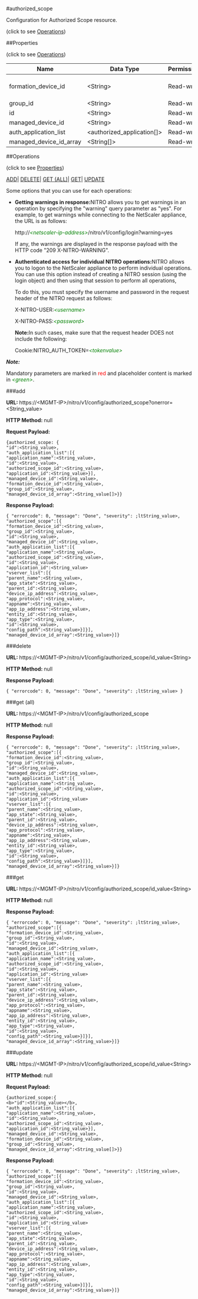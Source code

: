 #authorized_scope



Configuration for Authorized Scope resource.

<span>(click to see [Operations](#operations))</span>



##Properties 

<span>(click to see [Operations](#operations))</span>





<table><thead><tr><th>Name</th><th>Data Type</th><th>Permissions</th><th>Description</th></tr></thead><tbody><tr><td>formation_device_id</td><td>&lt;String></td><td>Read-write</td><td>This property is deprecated;ltbr;gtformation device id.</td></tr><tr><td>group_id</td><td>&lt;String></td><td>Read-write</td><td>Id of the group.</td></tr><tr><td>id</td><td>&lt;String></td><td>Read-write</td><td>Auto generated ID..</td></tr><tr><td>managed_device_id</td><td>&lt;String></td><td>Read-write</td><td>managed device id.</td></tr><tr><td>auth_application_list</td><td>&lt;authorized_application[]></td><td>Read-write</td><td>Applications.</td></tr><tr><td>managed_device_id_array</td><td>&lt;String[]></td><td>Read-write</td><td>Array for managed device.</td></tr></tbody></table>

##Operations 

<span>(click to see [Properties](#properties))</span>





[ADD](#add)| [DELETE](#delete)| [GET (ALL)](#get-all)| [GET](#get)| [UPDATE](#update)





Some options that you can use for each operations:

<ul><li><p><b>Getting warnings in response:</b>NITRO allows you to get warnings in an operation by specifying the "warning" query parameter as "yes". For example, to get warnings while connecting to the NetScaler appliance, the URL is as follows:</p><p>http://<span style="color:green;font-style:italic;">&lt;netscaler-ip-address&gt;</span>/nitro/v1/config/login?warning=yes</p><p>If any, the warnings are displayed in the response payload with the HTTP code "209 X-NITRO-WARNING".</p></li><li><p><b>Authenticated access for individual NITRO operations:</b>NITRO allows you to logon to the NetScaler appliance to perform individual operations. You can use this option instead of creating a NITRO session (using the login object) and then using that session to perform all operations,</p><p>To do this, you must specify the username and password in the request header of the NITRO request as follows:</p><p>X-NITRO-USER:<span style="color:green;font-style:italic;">&lt;username&gt;</span></p><p>X-NITRO-PASS:<span style="color:green;font-style:italic;">&lt;password&gt;</span></p><p><b>Note:</b>In such cases, make sure that the request header DOES not include the following:</p><p>Cookie:NITRO_AUTH_TOKEN=<span style="color:green;font-style:italic;">&lt;tokenvalue&gt;</span></p></li></ul>







***Note:*** 

Mandatory parameters are marked in <span style="color:#FF0000;">red</span> and placeholder content is marked in <span style="color:green;font-style:italic">&lt;green&gt;</span>.



###add







<b>URL: </b>https://&lt;MGMT-IP&gt;/nitro/v1/config/authorized_scope?onerror=&lt;String_value&gt;

<b>HTTP Method: </b>null

<b>Request Payload: </b>
```
{authorized_scope: {
"id":<String_value>,
"auth_application_list":[{
"application_name":<String_value>,
"id":<String_value>,
"authorized_scope_id":<String_value>,
"application_id":<String_value>}],
"managed_device_id":<String_value>,
"formation_device_id":<String_value>,
"group_id":<String_value>,
"managed_device_id_array":<String_value[]>}}
```

<b>Response Payload: </b>
```
{ "errorcode": 0, "message": "Done", "severity": ;ltString_value>, "authorized_scope":[{
"formation_device_id":<String_value>,
"group_id":<String_value>,
"id":<String_value>,
"managed_device_id":<String_value>,
"auth_application_list":[{
"application_name":<String_value>,
"authorized_scope_id":<String_value>,
"id":<String_value>,
"application_id":<String_value>
"vserver_list":[{
"parent_name":<String_value>,
"app_state":<String_value>,
"parent_id":<String_value>,
"device_ip_address":<String_value>,
"app_protocol":<String_value>,
"appname":<String_value>,
"app_ip_address":<String_value>,
"entity_id":<String_value>,
"app_type":<String_value>,
"id":<String_value>,
"config_path":<String_value>}]}],
"managed_device_id_array":<String_value>}]}
```







###delete







<b>URL: </b>https://&lt;MGMT-IP&gt;/nitro/v1/config/authorized_scope/id_value&lt;String&gt;

<b>HTTP Method: </b>null

<b>Response Payload: </b>
```
{ "errorcode": 0, "message": "Done", "severity": ;ltString_value> }
```







###get (all)







<b>URL: </b>https://&lt;MGMT-IP&gt;/nitro/v1/config/authorized_scope

<b>HTTP Method: </b>null

<b>Response Payload: </b>
```
{ "errorcode": 0, "message": "Done", "severity": ;ltString_value>, "authorized_scope":[{
"formation_device_id":<String_value>,
"group_id":<String_value>,
"id":<String_value>,
"managed_device_id":<String_value>,
"auth_application_list":[{
"application_name":<String_value>,
"authorized_scope_id":<String_value>,
"id":<String_value>,
"application_id":<String_value>
"vserver_list":[{
"parent_name":<String_value>,
"app_state":<String_value>,
"parent_id":<String_value>,
"device_ip_address":<String_value>,
"app_protocol":<String_value>,
"appname":<String_value>,
"app_ip_address":<String_value>,
"entity_id":<String_value>,
"app_type":<String_value>,
"id":<String_value>,
"config_path":<String_value>}]}],
"managed_device_id_array":<String_value>}]}
```







###get







<b>URL: </b>https://&lt;MGMT-IP&gt;/nitro/v1/config/authorized_scope/id_value&lt;String&gt;

<b>HTTP Method: </b>null

<b>Response Payload: </b>
```
{ "errorcode": 0, "message": "Done", "severity": ;ltString_value>, "authorized_scope":[{
"formation_device_id":<String_value>,
"group_id":<String_value>,
"id":<String_value>,
"managed_device_id":<String_value>,
"auth_application_list":[{
"application_name":<String_value>,
"authorized_scope_id":<String_value>,
"id":<String_value>,
"application_id":<String_value>
"vserver_list":[{
"parent_name":<String_value>,
"app_state":<String_value>,
"parent_id":<String_value>,
"device_ip_address":<String_value>,
"app_protocol":<String_value>,
"appname":<String_value>,
"app_ip_address":<String_value>,
"entity_id":<String_value>,
"app_type":<String_value>,
"id":<String_value>,
"config_path":<String_value>}]}],
"managed_device_id_array":<String_value>}]}
```







###update







<b>URL: </b>https://&lt;MGMT-IP&gt;/nitro/v1/config/authorized_scope/id_value&lt;String&gt;

<b>HTTP Method: </b>null

<b>Request Payload: </b>
```
{authorized_scope:{
<b>"id":<String_value></b>,
"auth_application_list":[{
"application_name":<String_value>,
"id":<String_value>,
"authorized_scope_id":<String_value>,
"application_id":<String_value>}],
"managed_device_id":<String_value>,
"formation_device_id":<String_value>,
"group_id":<String_value>,
"managed_device_id_array":<String_value[]>}}
```

<b>Response Payload: </b>
```
{ "errorcode": 0, "message": "Done", "severity": ;ltString_value>, "authorized_scope":[{
"formation_device_id":<String_value>,
"group_id":<String_value>,
"id":<String_value>,
"managed_device_id":<String_value>,
"auth_application_list":[{
"application_name":<String_value>,
"authorized_scope_id":<String_value>,
"id":<String_value>,
"application_id":<String_value>
"vserver_list":[{
"parent_name":<String_value>,
"app_state":<String_value>,
"parent_id":<String_value>,
"device_ip_address":<String_value>,
"app_protocol":<String_value>,
"appname":<String_value>,
"app_ip_address":<String_value>,
"entity_id":<String_value>,
"app_type":<String_value>,
"id":<String_value>,
"config_path":<String_value>}]}],
"managed_device_id_array":<String_value>}]}
```







